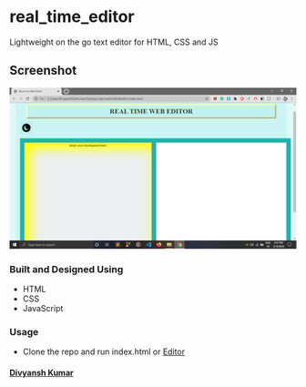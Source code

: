 ﻿# real_time_editor
Lightweight on the go text editor for HTML, CSS and JS

## Screenshot
![Editor](https://raw.githubusercontent.com/jordandivyansh/real_time_editor/master/Screenshot%20(142).png)
### Built and Designed Using
- HTML
- CSS
- JavaScript

### Usage
- Clone the repo and run index.html or [Editor](https://jordandivyansh.github.io/real_time_editor/)

#### [Divyansh Kumar](https://jordandivyansh.github.io/divyanshkumar)
